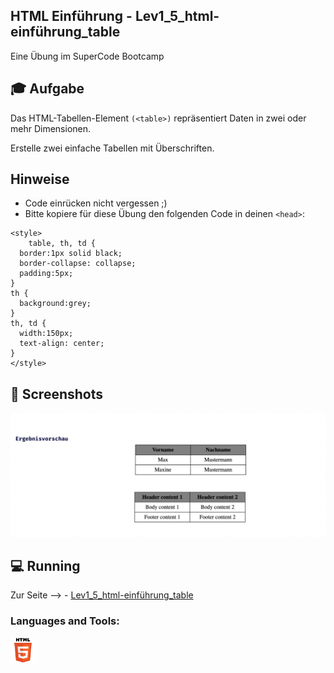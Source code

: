 ## HTML Einführung - Lev1_5_html-einführung_table

Eine Übung im SuperCode Bootcamp

## 🎓 Aufgabe

Das HTML-Tabellen-Element `(<table>)` repräsentiert Daten in zwei oder mehr Dimensionen.

Erstelle zwei einfache Tabellen mit Überschriften.

## Hinweise

- Code einrücken nicht vergessen ;)
- Bitte kopiere für diese Übung den folgenden Code in deinen `<head>`:

```
<style>
	table, th, td {
  border:1px solid black;
  border-collapse: collapse;
  padding:5px;
}
th {
  background:grey;
}
th, td {
  width:150px;
  text-align: center;
}
</style>
```

## 📸 Screenshots

![App Screenshot](assets/img/screen.png)

## 💻 Running

Zur Seite —> - [Lev1_5_html-einführung_table](https://mukkez.github.io/Bootcamp/tasks/Day_04/Lev1_5_html-einführung_table/)

<p align="left">
</p>

<h3 align="left">Languages and Tools:</h3>
<p align="left"> <a href="https://www.w3schools.com/html/" target="_blank" rel="noreferrer"> <img src="https://raw.githubusercontent.com/devicons/devicon/master/icons/html5/html5-original-wordmark.svg" alt="html5" width="40" height="40"/> </a></p>
